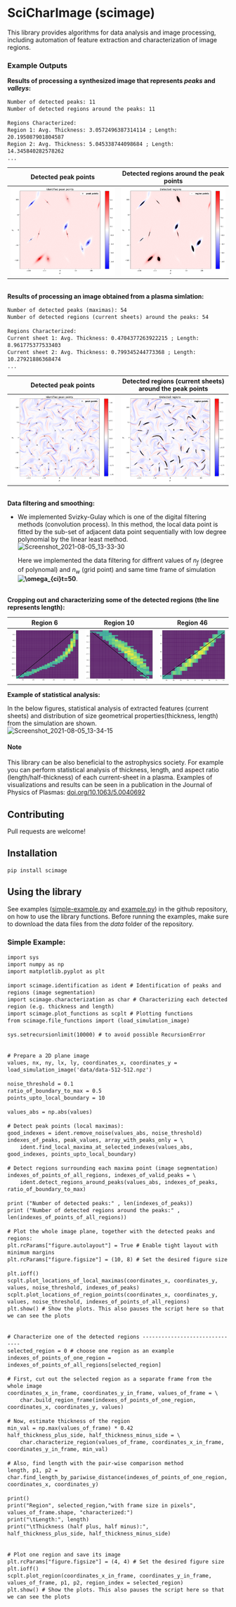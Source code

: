 
# SciCharImage (scimage)
This library provides algorithms for data analysis and image processing, including automation of feature extraction and characterization of image regions. 

### Example Outputs
**Results of processing a synthesized image that represents *peaks* and *valleys*:**

	Number of detected peaks: 11
	Number of detected regions around the peaks: 11
	
	Regions Characterized:
	Region 1: Avg. Thickness: 3.0572496387314114 ; Length: 20.195087901804587
	Region 2: Avg. Thickness: 5.045338744098684 ; Length: 14.345840282578262
	...

Detected peak points | Detected regions around the peak points
------------ | -------------
![Detected peak points](https://github.com/scimage/scimage/blob/main/sample-results/sample-peaks.png) | ![Detected regions around each peaks point](https://github.com/scimage/scimage/blob/main/sample-results/sample-regions.png)

\
**Results of processing an image obtained from a plasma simlation:**

	Number of detected peaks (maximas): 54
	Number of detected regions (current sheets) around the peaks: 54

	Regions Characterized:
	Current sheet 1: Avg. Thickness: 0.4704377263922215 ; Length: 8.961775377533403
	Current sheet 2: Avg. Thickness: 0.799345244773368 ; Length: 10.27921886368474
	...
	

Detected peak points | Detected regions (current sheets) around the peak points
------------ | -------------
![Detected peak points](https://github.com/scimage/scimage/blob/main/sample-results/plasma-peaks.png) | ![Detected regions around each peaks point](https://github.com/scimage/scimage/blob/main/sample-results/plasma-regions.png)

\
**Data filtering and smoothing:**

- We implemented Svizky-Gulay which is one of the digital filtering methods (convolution process). In this method, the local 
  data point is fitted by the sub-set of adjacent data point sequentially with low degree polynomial by the linear least method.\
  ![Screenshot_2021-08-05_13-33-30](https://user-images.githubusercontent.com/86779335/128354740-5bc50030-3cc1-4050-a324-b30eb652e7d3.png) 
  
  Here we implemented the data filtering for diffrent values of *n<sub>f</sub>* (degree of polynomal) and *n<sub>w</sub>* (grid point) and same time frame of simulation **<img src="https://latex.codecogs.com/svg.image?\omega_{ci}t=50" title="\omega_{ci}t=50" />**.

\
**Cropping out and characterizing some of the detected regions (the line represents length):**

Region 6 | Region 10 | Region 46
------------ | ------------- | -------------
![Plasma Region 6](https://github.com/scimage/scimage/blob/main/sample-results/plasma-region-6-r.png) | ![Plasma Region 10](https://github.com/scimage/scimage/blob/main/sample-results/plasma-region-10-r.png) | ![Plasma Region 46](https://github.com/scimage/scimage/blob/main/sample-results/plasma-region-46-r.png)

**Example of statistical analysis:**

 In the below figures, statistical analysis of extracted features (current sheets) and distribution of size geometrical 
    properties(thickness, length) from the simulation are shown.\
    ![Screenshot_2021-08-05_13-34-15](https://user-images.githubusercontent.com/86779335/128373691-5944f873-b373-4792-96e8-0f70111d42a5.png)
#### Note
This library can be also beneficial to the astrophysics society. For example you can perform statistical analysis of thickness, length, and aspect ratio (length/half-thickness) of each current-sheet in a plasma. Examples of visualizations and results can be seen in a publication in the Journal of Physics of Plasmas: [doi.org/10.1063/5.0040692](https://doi.org/10.1063/5.0040692)


## Contributing
Pull requests are welcome!

## Installation
	pip install scimage

## Using the library
See examples ([simple-example.py](https://github.com/scimage/scimage/blob/main/simple-example.py) and [example.py](https://github.com/scimage/scimage/blob/main/example.py)) in the github repository, on how to use the library functions. Before running the examples, make sure to download the data files from the *data* folder of the repository.

### Simple Example:
    import sys
    import numpy as np
    import matplotlib.pyplot as plt

    import scimage.identification as ident # Identification of peaks and regions (image segmentation)
    import scimage.characterization as char # Characterizing each detected region (e.g. thickness and length)
    import scimage.plot_functions as scplt # Plotting functions
    from scimage.file_functions import (load_simulation_image)

    sys.setrecursionlimit(10000) # to avoid possible RecursionError


    # Prepare a 2D plane image
    values, nx, ny, lx, ly, coordinates_x, coordinates_y = load_simulation_image('data/data-512-512.npz')

    noise_threshold = 0.1
    ratio_of_boundary_to_max = 0.5
    points_upto_local_boundary = 10

    values_abs = np.abs(values)

    # Detect peak points (local maximas):
    good_indexes = ident.remove_noise(values_abs, noise_threshold)
    indexes_of_peaks, peak_values, array_with_peaks_only = \
        ident.find_local_maxima_at_selected_indexes(values_abs, good_indexes, points_upto_local_boundary)

    # Detect regions surrounding each maxima point (image segmentation)
    indexes_of_points_of_all_regions, indexes_of_valid_peaks = \
        ident.detect_regions_around_peaks(values_abs, indexes_of_peaks, ratio_of_boundary_to_max)

    print ("Number of detected peaks:" , len(indexes_of_peaks))
    print ("Number of detected regions around the peaks:" , len(indexes_of_points_of_all_regions))

    # Plot the whole image plane, together with the detected peaks and regions:
    plt.rcParams["figure.autolayout"] = True # Enable tight layout with minimum margins
    plt.rcParams["figure.figsize"] = (10, 8) # Set the desired figure size

    plt.ioff()
    scplt.plot_locations_of_local_maximas(coordinates_x, coordinates_y, values, noise_threshold, indexes_of_peaks)
    scplt.plot_locations_of_region_points(coordinates_x, coordinates_y, values, noise_threshold, indexes_of_points_of_all_regions)
    plt.show() # Show the plots. This also pauses the script here so that we can see the plots


    # Characterize one of the detected regions -------------------------------
    selected_region = 0 # choose one region as an example
    indexes_of_points_of_one_region = indexes_of_points_of_all_regions[selected_region]

    # First, cut out the selected region as a separate frame from the whole image
    coordinates_x_in_frame, coordinates_y_in_frame, values_of_frame = \
        char.build_region_frame(indexes_of_points_of_one_region, coordinates_x, coordinates_y, values)

    # Now, estimate thickness of the region
    min_val = np.max(values_of_frame) * 0.42
    half_thickness_plus_side, half_thickness_minus_side = \
        char.characterize_region(values_of_frame, coordinates_x_in_frame, coordinates_y_in_frame, min_val)

    # Also, find length with the pair-wise comparison method
    length, p1, p2 = char.find_length_by_pariwise_distance(indexes_of_points_of_one_region, coordinates_x, coordinates_y)

    print()
    print("Region", selected_region,"with frame size in pixels", values_of_frame.shape, "characterized:")
    print("\tLength:", length)
    print("\tThickness (half plus, half minus):", half_thickness_plus_side, half_thickness_minus_side)


    # Plot one region and save its image
    plt.rcParams["figure.figsize"] = (4, 4) # Set the desired figure size
    plt.ioff()
    scplt.plot_region(coordinates_x_in_frame, coordinates_y_in_frame, values_of_frame, p1, p2, region_index = selected_region)
    plt.show() # Show the plots. This also pauses the script here so that we can see the plots
